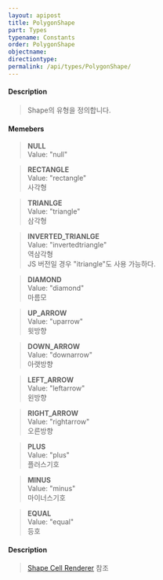 ```yaml
---
layout: apipost
title: PolygonShape
part: Types
typename: Constants
order: PolygonShape
objectname: 
directiontype: 
permalink: /api/types/PolygonShape/
---
```



#### Description

> Shape의 유형을 정의합니다.

#### Memebers

> **NULL**              
> Value: "null"  

> **RECTANGLE**           
> Value: "rectangle"         
> 사각형         

> **TRIANLGE**            
> Value: "triangle"          
> 삼각형       

> **INVERTED_TRIANLGE**   
> Value: "invertedtriangle"  
> 역삼각형    
> JS 버전일 경우 "itriangle"도 사용 가능하다.  

> **DIAMOND**             
> Value: "diamond"           
> 마름모       

> **UP_ARROW**          
> Value: "uparrow"         
> 윗방향       

> **DOWN_ARROW**        
> Value: "downarrow"       
> 아랫방향     

> **LEFT_ARROW**        
> Value: "leftarrow"       
> 왼방향       

> **RIGHT_ARROW**       
> Value: "rightarrow"      
> 오른방향     

> **PLUS**              
> Value: "plus"            
> 플러스기호   

> **MINUS**             
> Value: "minus"           
> 마이너스기호 

> **EQUAL**             
> Value: "equal"           
> 등호         

#### Description

> [Shape Cell Renderer](http://demo.realgrid.net/Demo/ShapeCellRenderer) 참조



